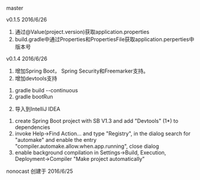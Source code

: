 master

v0.1.5 2016/6/26
1. 通过@Value(project.version)获取application.properties
2. build.gradle中通过Properties和PropertiesFile获取application.perperties中版本号

v0.1.4 2016/6/26
1. 增加Spring Boot， Spring Security和Freemarker支持。
2. 增加devtools支持
  1) gradle build --continuous
  2) gradle bootRun
2. 导入到IntelliJ IDEA
  1) create Spring Boot project with SB V1.3 and add "Devtools" (1*) to dependencies
  2) invoke Help->Find Action... and type "Registry", in the dialog search for "automake" and enable the entry "compiler.automake.allow.when.app.running", close dialog
  3) enable background compilation in Settings->Build, Execution, Deployment->Compiler "Make project automatically"

nonocast 创建于 2016/6/25
